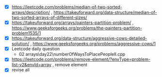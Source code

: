- [x] https://leetcode.com/problems/median-of-two-sorted-arrays/description/ , https://takeuforward.org/data-structure/median-of-two-sorted-arrays-of-different-sizes/
- [x] https://takeuforward.org/arrays/painters-partition-problem/ , https://www.geeksforgeeks.org/problems/the-painters-partition-problem1535/1
- [x] https://takeuforward.org/data-structure/aggressive-cows-detailed-solution/ , https://www.geeksforgeeks.org/problems/aggressive-cows/1
- [x] Leetcode daily question
    - 02 arrays\day22\numberOfWaysToPlacePeopleII.cpp
- [x] https://leetcode.com/problems/remove-element/?envType=problem-list-v2&envId=array , remove element
- [x] revise all